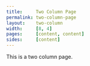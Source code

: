 ```yaml
---
title:     Two Column Page
permalink: two-column-page
layout:    two-column
width:     [8, 4]
pages:     [content, content]
sides:     [content]
---
```


This is a two column page.